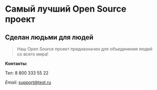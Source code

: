 # Самый лучший Open Source проект

## Сделан людьми для людей

> Наш Open Source проект предназначен для объединения людей со всего мира!

**Контакты:**

Тел: 8 800 333 55 22

*Email:* [support@test.ru](support@test.ru)
